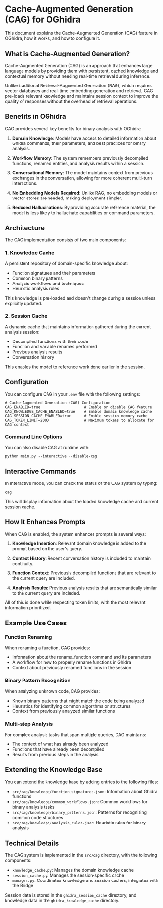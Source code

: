 # Cache-Augmented Generation (CAG) for OGhidra

This document explains the Cache-Augmented Generation (CAG) feature in OGhidra, how it works, and how to configure it.

## What is Cache-Augmented Generation?

Cache-Augmented Generation (CAG) is an approach that enhances large language models by providing them with persistent, cached knowledge and contextual memory without needing real-time retrieval during inference.

Unlike traditional Retrieval-Augmented Generation (RAG), which requires vector databases and real-time embedding generation and retrieval, CAG pre-loads relevant knowledge and maintains session context to improve the quality of responses without the overhead of retrieval operations.

## Benefits in OGhidra

CAG provides several key benefits for binary analysis with OGhidra:

1. **Domain Knowledge**: Models have access to detailed information about Ghidra commands, their parameters, and best practices for binary analysis.

2. **Workflow Memory**: The system remembers previously decompiled functions, renamed entities, and analysis results within a session.

3. **Conversational Memory**: The model maintains context from previous exchanges in the conversation, allowing for more coherent multi-turn interactions.

4. **No Embedding Models Required**: Unlike RAG, no embedding models or vector stores are needed, making deployment simpler.

5. **Reduced Hallucinations**: By providing accurate reference material, the model is less likely to hallucinate capabilities or command parameters.

## Architecture

The CAG implementation consists of two main components:

### 1. Knowledge Cache

A persistent repository of domain-specific knowledge about:
- Function signatures and their parameters
- Common binary patterns
- Analysis workflows and techniques
- Heuristic analysis rules

This knowledge is pre-loaded and doesn't change during a session unless explicitly updated.

### 2. Session Cache

A dynamic cache that maintains information gathered during the current analysis session:
- Decompiled functions with their code
- Function and variable renames performed
- Previous analysis results
- Conversation history

This enables the model to reference work done earlier in the session.

## Configuration

You can configure CAG in your `.env` file with the following settings:

```
# Cache-Augmented Generation (CAG) Configuration
CAG_ENABLED=true                    # Enable or disable CAG feature
CAG_KNOWLEDGE_CACHE_ENABLED=true    # Enable domain knowledge cache
CAG_SESSION_CACHE_ENABLED=true      # Enable session memory cache
CAG_TOKEN_LIMIT=2000                # Maximum tokens to allocate for CAG context
```

### Command Line Options

You can also disable CAG at runtime with:

```
python main.py --interactive --disable-cag
```

## Interactive Commands

In interactive mode, you can check the status of the CAG system by typing:

```
cag
```

This will display information about the loaded knowledge cache and current session cache.

## How It Enhances Prompts

When CAG is enabled, the system enhances prompts in several ways:

1. **Knowledge Insertion**: Relevant domain knowledge is added to the prompt based on the user's query.

2. **Context History**: Recent conversation history is included to maintain continuity.

3. **Function Context**: Previously decompiled functions that are relevant to the current query are included.

4. **Analysis Results**: Previous analysis results that are semantically similar to the current query are included.

All of this is done while respecting token limits, with the most relevant information prioritized.

## Example Use Cases

### Function Renaming

When renaming a function, CAG provides:
- Information about the rename_function command and its parameters
- A workflow for how to properly rename functions in Ghidra
- Context about previously renamed functions in the session

### Binary Pattern Recognition

When analyzing unknown code, CAG provides:
- Known binary patterns that might match the code being analyzed
- Heuristics for identifying common algorithms or structures
- Context from previously analyzed similar functions

### Multi-step Analysis

For complex analysis tasks that span multiple queries, CAG maintains:
- The context of what has already been analyzed
- Functions that have already been decompiled
- Results from previous steps in the analysis

## Extending the Knowledge Base

You can extend the knowledge base by adding entries to the following files:

- `src/cag/knowledge/function_signatures.json`: Information about Ghidra functions
- `src/cag/knowledge/common_workflows.json`: Common workflows for binary analysis tasks
- `src/cag/knowledge/binary_patterns.json`: Patterns for recognizing common code structures
- `src/cag/knowledge/analysis_rules.json`: Heuristic rules for binary analysis

## Technical Details

The CAG system is implemented in the `src/cag` directory, with the following components:

- `knowledge_cache.py`: Manages the domain knowledge cache
- `session_cache.py`: Manages the session-specific cache
- `manager.py`: Coordinates knowledge and session caches, integrates with the Bridge

Session data is stored in the `ghidra_session_cache` directory, and knowledge data in the `ghidra_knowledge_cache` directory. 